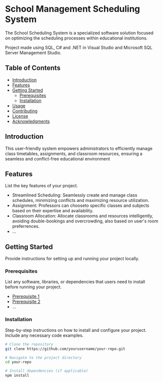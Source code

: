 # School Management Scheduling System 
The School Scheduling System is a specialized software solution focused on optimizing the scheduling processes within educational institutions.

Project made using SQL, C# and .NET in Visual Studio and Microsoft SQL Server Management Studio.

## Table of Contents

- [Introduction](#introduction)
- [Features](#features)
- [Getting Started](#getting-started)
  - [Prerequisites](#prerequisites)
  - [Installation](#installation)
- [Usage](#usage)
- [Contributing](#contributing)
- [License](#license)
- [Acknowledgments](#acknowledgments)

## Introduction

This user-friendly system empowers administrators to efficiently manage class timetables, assignments, and classroom resources, ensuring a seamless and conflict-free educational environment

## Features

List the key features of your project.

- Streamlined Scheduling: Seamlessly create and manage class schedules, minimizing conflicts and maximizing resource utilization.
- Assignment: Professors can chooseto specific classes and subjects based on their expertise and availability.
- Classroom Allocation: Allocate classrooms and resources intelligently, avoiding double-bookings and overcrowding, also based on user's room preferrences.
- ...

## Getting Started

Provide instructions for setting up and running your project locally.

### Prerequisites

List any software, libraries, or dependencies that users need to install before running your project.

- [Prerequisite 1](link-to-prerequisite-1)
- [Prerequisite 2](link-to-prerequisite-2)
- ...

### Installation

Step-by-step instructions on how to install and configure your project. Include any necessary code examples.

```bash
# Clone the repository
git clone https://github.com/yourusername/your-repo.git

# Navigate to the project directory
cd your-repo

# Install dependencies (if applicable)
npm install
